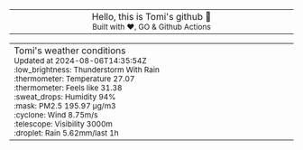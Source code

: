 
<div align="center">
<table>
<tbody>
<td align="center">
<img width="2000" height="0"><br>
Hello, this is Tomi's github 👋<br>
<sup>Built with ❤️, GO & Github Actions</sup><br>
<img width="2000" height="0">
</td>
</tbody>
</table>
</div>
<table>
<tbody>
<td align="left">
<img width="2000" height="0"><br>
Tomi's weather conditions<br>
<sup>Updated at 2024-08-06T14:35:54Z</sup><br>
<sup>:low_brightness: Thunderstorm With Rain</sup><br>
<sup>:thermometer: Temperature 27.07 </sup><br>
<sup>:thermometer: Feels like 31.38</sup><br>
<sup>:sweat_drops: Humidity 94%</sup><br>
<sup>:mask: PM2.5 195.97 μg/m3</sup><br>
<sup>:cyclone: Wind 8.75m/s </sup><br>
<sup>:telescope: Visibility 3000m </sup><br>
<sup>:droplet: Rain 5.62mm/last 1h </sup><br>
<img width="2000" height="0">
</td>
<td align="left">
<img width="2000" height="0"><br>
<br>
<img width="2000" height="0">
</td>
</tbody>
</table>
</div>
    